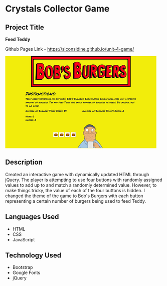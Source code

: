 # Crystals Collector Game
## Project Title
**Feed Teddy**


Github Pages Link - https://slconsidine.github.io/unit-4-game/


![Feed Teddy](https://github.com/slconsidine/unit-4-game/blob/master/assets/images/crystal-screenshot.PNG)


## Description
Created an interactive game with dynamically updated HTML through jQuery. The player is attempting to use four buttons with randomly assigned values to add up to and match a randomly determined value. However, to make things tricky, the value of each of the four buttons is hidden. I changed the theme of the game to Bob's Burgers with each button representing a certain number of burgers being used to feed Teddy. 

## Languages Used
* HTML
* CSS
* JavaScript

## Technology Used
* Bootstrap
* Google Fonts
* jQuery
